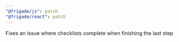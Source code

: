 ```yaml
---
"@frigade/js": patch
"@frigade/react": patch
---
```


Fixes an issue where checklists complete when finishing the last step
